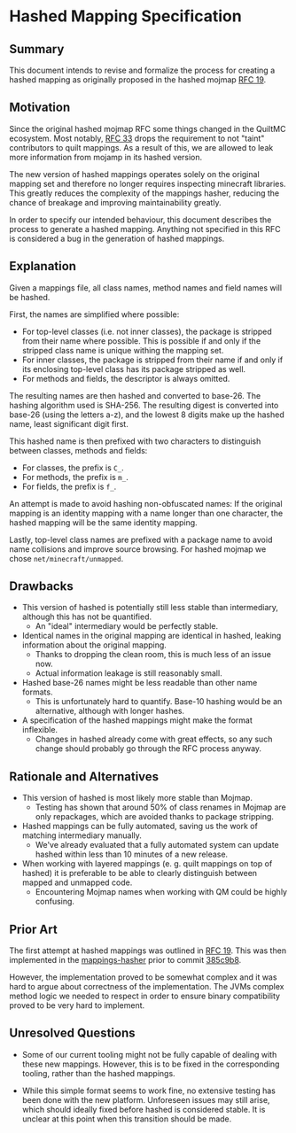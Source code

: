 # Hashed Mapping Specification

## Summary

This document intends to revise and formalize the process for creating a
hashed mapping as originally proposed in the hashed mojmap [RFC 19](https://github.com/QuiltMC/rfcs/blob/master/rfc/0019-hashed-mojmap.md).

## Motivation

Since the original hashed mojmap RFC some things changed in the QuiltMC ecosystem.
Most notably, [RFC 33](https://github.com/QuiltMC/rfcs/blob/master/rfc/0033-quilt-mappings-and-clean-room.md)
drops the requirement to not "taint" contributors to quilt mappings.
As a result of this, we are allowed to leak more information from mojamp in its hashed version.

The new version of hashed mappings operates solely on the original mapping set
and therefore no longer requires inspecting minecraft libraries.
This greatly reduces the complexity of the mappings hasher, reducing the chance
of breakage and improving maintainability greatly.

In order to specify our intended behaviour, this document describes the process to generate a hashed mapping.
Anything not specified in this RFC is considered a bug in the generation of hashed mappings.

## Explanation

Given a mappings file, all class names, method names and field names will be hashed.

First, the names are simplified where possible:

- For top-level classes (i.e. not inner classes), the package is stripped from their name where possible.
  This is possible if and only if the stripped class name is unique withing the mapping set.
- For inner classes, the package is stripped from their name if and only if
  its enclosing top-level class has its package stripped as well.
- For methods and fields, the descriptor is always omitted.

The resulting names are then hashed and converted to base-26.
The hashing algorithm used is SHA-256.
The resulting digest is converted into base-26 (using the letters a-z), and the lowest 8 digits
make up the hashed name, least significant digit first.

This hashed name is then prefixed with two characters to distinguish between classes, methods and fields:
- For classes, the prefix is `C_`.
- For methods, the prefix is `m_`.
- For fields, the prefix is `f_`.

An attempt is made to avoid hashing non-obfuscated names:
If the original mapping is an identity mapping with a name longer than one character,
the hashed mapping will be the same identity mapping.

Lastly, top-level class names are prefixed with a package name to avoid name collisions and improve source browsing.
For hashed mojmap we chose `net/minecraft/unmapped`.

## Drawbacks

- This version of hashed is potentially still less stable than intermediary, although this has not be quantified.
  - An "ideal" intermediary would be perfectly stable.
- Identical names in the original mapping are identical in hashed, leaking information about the original mapping.
  - Thanks to dropping the clean room, this is much less of an issue now.
  - Actual information leakage is still reasonably small.
- Hashed base-26 names might be less readable than other name formats.
  - This is unfortunately hard to quantify. Base-10 hashing would be an alternative, although with longer hashes.
- A specification of the hashed mappings might make the format inflexible.
  - Changes in hashed already come with great effects, so any such change should probably go through the RFC process anyway.

## Rationale and Alternatives

- This version of hashed is most likely more stable than Mojmap.
  - Testing has shown that around 50% of class renames in Mojmap are only repackages,
    which are avoided thanks to package stripping.
- Hashed mappings can be fully automated, saving us the work of matching intermediary manually.
  - We've already evaluated that a fully automated system can update hashed within less than 10 minutes of a new release.
- When working with layered mappings (e. g. quilt mappings on top of hashed) it is preferable
  to be able to clearly distinguish between mapped and unmapped code.
  - Encountering Mojmap names when working with QM could be highly confusing.

## Prior Art

The first attempt at hashed mappings was outlined in [RFC 19](https://github.com/QuiltMC/rfcs/blob/master/rfc/0019-hashed-mojmap.md).
This was then implemented in the [mappings-hasher](https://github.com/QuiltMC/mappings-hasher)
prior to commit [385c9b8](https://github.com/QuiltMC/mappings-hasher/commit/385c9b8795ffcba2c5d21cdbd0f6a319bc7be10e).

However, the implementation proved to be somewhat complex and it was hard to argue about correctness of the implementation.
The JVMs complex method logic we needed to respect in order to ensure binary compatibility proved to be very hard to implement.

## Unresolved Questions

- Some of our current tooling might not be fully capable of dealing with these new mappings.
  However, this is to be fixed in the corresponding tooling, rather than the hashed mappings.

- While this simple format seems to work fine, no extensive testing has been done with the new platform.
  Unforeseen issues may still arise, which should ideally fixed before hashed is considered stable.
  It is unclear at this point when this transition should be made.
